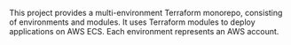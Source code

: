 This project provides a multi-environment Terraform monorepo, consisting of environments and modules. It uses Terraform modules to deploy applications on AWS ECS. Each environment represents an AWS account.
